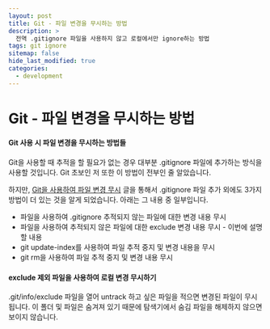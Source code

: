 ```yaml
---
layout: post
title: Git - 파일 변경을 무시하는 방법
description: >
  전역 .gitignore 파일을 사용하지 않고 로컬에서만 ignore하는 방법
tags: git ignore
sitemap: false
hide_last_modified: true
categories:
  - development
---
```


# Git - 파일 변경을 무시하는 방법

#### Git 사용 시 파일 변경을 무시하는 방법들

Git을 사용할 때 추적을 할 필요가 없는 경우 대부분 .gitignore 파일에 추가하는 방식을 사용할 것입니다.
Git 초보인 저 또한 이 방법이 전부인 줄 알았습니다.

하지만, [Git을 사용하여 파일 변경 무시](https://learn.microsoft.com/ko-kr/azure/devops/repos/git/ignore-files?view=azure-devops&tabs=visual-studio-2022) 글을 통해서 .gitignore 파일 추가 외에도 3가지 방법이 더 있는 것을 알게 되었습니다. 아래는 그 내용 중 일부입니다.

* 파일을 사용하여 .gitignore 추적되지 않는 파일에 대한 변경 내용 무시
* 파일을 사용하여 추적되지 않은 파일에 대한 exclude 변경 내용 무시 - 이번에 설명할 내용
* git update-index를 사용하여 파일 추적 중지 및 변경 내용을 무시
* git rm을 사용하여 파일 추적 중지 및 변경 내용 무시

#### exclude 제외 파일을 사용하여 로컬 변경 무시하기

.git/info/exclude 파일을 열어 untrack 하고 싶은 파일을 적으면 변경된 파일이 무시됩니다.
이 폴더 및 파일은 숨겨져 있기 때문에 탐색기에서 숨김 파일을 해제하지 않으면 보이지 않습니다.
